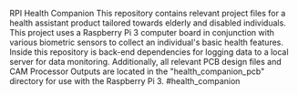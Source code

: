 RPI Health Companion
This repository contains relevant project files for a health assistant product tailored towards elderly and disabled individuals.
This project uses a Raspberry Pi 3 computer board in conjunction with various biometric sensors to collect an individual's basic health features.
Inside this repository is back-end dependencies for logging data to a local server for data monitoring.
Additionally, all relevant PCB design files and CAM Processor Outputs are located in the "health_companion_pcb" directory for use with the Raspberry Pi 3.
# h e a l t h _ c o m p a n i o n  
 